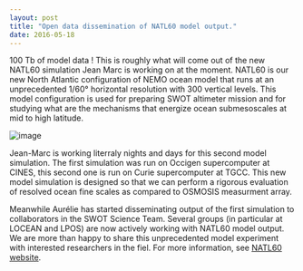 ```yaml
---
layout: post
title: "Open data dissemination of NATL60 model output."
date: 2016-05-18
---
```



100 Tb of model data ! This is roughly what will come out of the new NATL60 simulation Jean Marc is working on at the moment. 
NATL60 is our new North Atlantic configuration of NEMO ocean model that runs at an unprecedented 1/60° horizontal resolution 
with 300 vertical levels. This model configuration is used for preparing SWOT altimeter mission and for studying what are the 
mechanisms that energize ocean submesoscales at mid to high latitude. 

![image]({{site.baseurl}}/img/NATL60_zoom.png "NATL60 vorticity")

Jean-Marc is working literraly nights and days for this second model simulation. The first simulation was run on Occigen 
supercomputer at CINES, this second one is run on Curie supercomputer at TGCC. This new model simulation is designed so 
that we can perform a rigorous evaluation of resolved ocean fine scales as compared to OSMOSIS measurment array. 

Meanwhile Aurélie has started disseminating output of the first simulation to collaborators in the SWOT Science Team.
Several groups (in particular at LOCEAN and LPOS) are now actively working with NATL60 model output. We are more than 
happy to share this unprecedented model experiment with interested researchers in the fiel. For more information, see
[NATL60 website](http://meom-group.github.io/swot-natl60/). 





